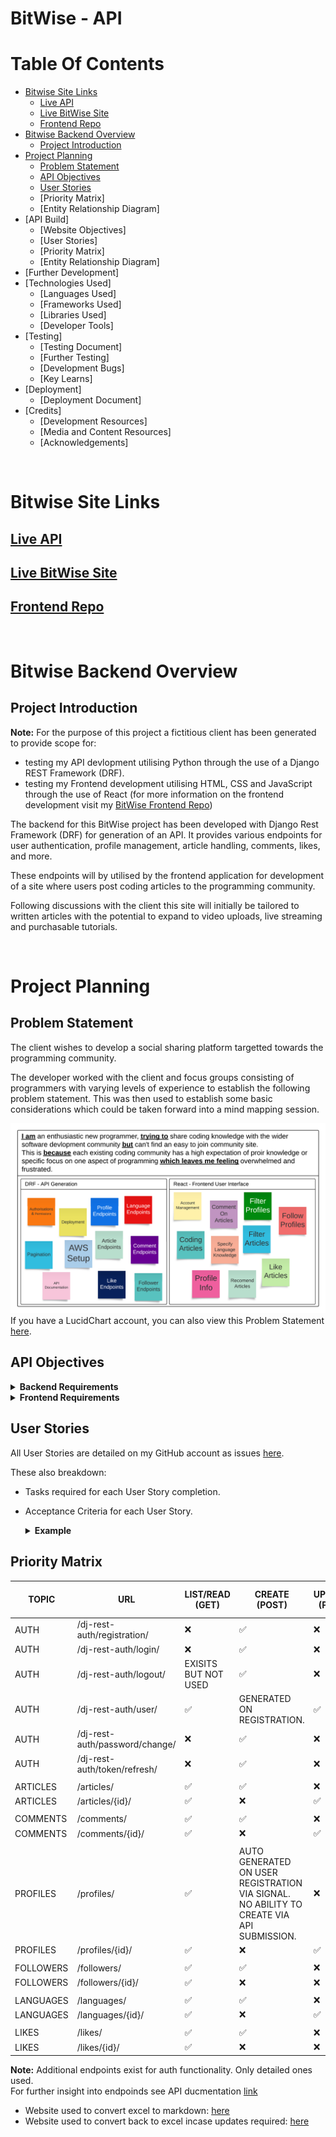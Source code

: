 # BitWise - API

# Table Of Contents

- [Bitwise Site Links](#bitwise-site-links)
  - [Live API](#live-api)
  - [Live BitWise Site](#live-bitwise-site)
  - [Frontend Repo](#frontend-repo)
- [Bitwise Backend Overview](#bitwise-backend-overview)
  - [Project Introduction](#project-introduction)
- [Project Planning](#project-planning)
  - [Problem Statement](#problem-statement)
  - [API Objectives](#api-objectives)
  - [User Stories](#user-stories)
  - [Priority Matrix]
  - [Entity Relationship Diagram]
- [API Build]
  - [Website Objectives]
  - [User Stories]
  - [Priority Matrix]
  - [Entity Relationship Diagram]
- [Further Development]
- [Technologies Used]
  - [Languages Used]
  - [Frameworks Used]
  - [Libraries Used]
  - [Developer Tools]
- [Testing]
  - [Testing Document]
  - [Further Testing]
  - [Development Bugs]
  - [Key Learns]
- [Deployment]
  - [Deployment Document]
- [Credits]
  - [Development Resources]
  - [Media and Content Resources]
  - [Acknowledgements]

<br>

# Bitwise Site Links

## [Live API](https://bitwise-code-blog.herokuapp.com/#languages-update)

## [Live BitWise Site](https://bit-wise-front-end.vercel.app/)

## [Frontend Repo](https://github.com/Joe-Collins-1986/BitWise-Front-End)

<br>

# Bitwise Backend Overview

## Project Introduction

**Note:** For the purpose of this project a fictitious client has been generated to provide scope for:

- testing my API devlopment utilising Python through the use of a Django REST Framework (DRF).
- testing my Frontend development utilising HTML, CSS and JavaScript through the use of React (for more information on the frontend development visit my [BitWise Frontend Repo](https://github.com/Joe-Collins-1986/BitWise-Front-End))

The backend for this BitWise project has been developed with Django Rest Framework (DRF) for generation of an API. It provides various endpoints for user authentication, profile management, article handling, comments, likes, and more.

These endpoints will by utilised by the frontend application for development of a site where users post coding articles to the programming community.

Following discussions with the client this site will initially be tailored to written articles with the potential to expand to video uploads, live streaming and purchasable tutorials.

   <br>

# Project Planning

## Problem Statement

The client wishes to develop a social sharing platform targetted towards the programming community.

The developer worked with the client and focus groups consisting of programmers with varying levels of experience to establish the following problem statement. This was then used to establish some basic considerations which could be taken forward into a mind mapping session.

![Problem Statement](readme-assets/planning/brainstorming.png)
<br>
If you have a LucidChart account, you can also view this Problem Statement [here](https://lucid.app/lucidspark/ddcc77ae-81e5-48bb-a143-1d8d08517e84/edit?page=0_0&invitationId=inv_33957d7f-3414-4f5b-afb7-62686062836a#).
<br>

## API Objectives

<details>
    <summary style="font-weight:bold">Backend Requirements</summary>

The client wants a well structured backend with strong security and an administration panel allowing superusers CRUD functionality withing pre-built models to aide front end testing and API maintainance.

- Django REST authorisation established.
- SessionAuthentication for development and testing of DRF
- Permissions built for API CRUD.
- Development and Live databases set up.
- Static files and images housed on cloud server and linked to backend.
- API documentation developed to detail API endpoints and CRUD setup.

---

</details>

<details>
    <summary style="font-weight:bold">Frontend Requirements</summary>

The client wants the frontend developer to have JWT authorisation, access to all the required serialized data for the established models as well as query filters set up.

- Frontend granted access to make axios requests to API.
- JWTCookieAuthentication for external front end site.
- Models meet front end requirements.
- CRUD functionality meet front end requirements.
- Serializers built to pass appropriate data to endpoints used on interface.
- Error messages presented back through API for duplication attempts.
- Filters built to restrict quuery sets requested.
- Paginated API results to reduce payload requirements.

---

   </details>

## User Stories

All User Stories are detailed on my GitHub account as issues [here](https://github.com/Joe-Collins-1986/BitWise-DRF/issues?q=is%3Aissue+is%3Aclosed).<br>

These also breakdown:

- Tasks required for each User Story completion.
- Acceptance Criteria for each User Story.

    <details>
        <summary style="font-weight:bold">Example</summary>

  ![Example User Story](readme-assets/planning/example-user-story.png)

    </details>

## Priority Matrix

| TOPIC     | URL                            | LIST/READ<br>(GET)   | CREATE<br>(POST)                                                                         | UPDATE<br>(PUT) | PARTIAL UPDATE<br>(PATCH) | DELETE<br>(DELETE) | OVERALL  |
| --------- | ------------------------------ | -------------------- | ---------------------------------------------------------------------------------------- | --------------- | ------------------------- | ------------------ | -------- |
| AUTH      | /dj-rest-auth/registration/    | ❌                   | ✅                                                                                       | ❌              | ❌                        | ❌                 | C        |
| AUTH      | /dj-rest-auth/login/           | ❌                   | ✅                                                                                       | ❌              | ❌                        | ❌                 | C        |
| AUTH      | /dj-rest-auth/logout/          | EXISITS BUT NOT USED | ✅                                                                                       | ❌              | ❌                        | ❌                 | C (USED) |
| AUTH      | /dj-rest-auth/user/            | ✅                   | GENERATED ON REGISTRATION.                                                               | ✅              | ✅                        | ❌                 | RU       |
| AUTH      | /dj-rest-auth/password/change/ | ❌                   | ✅                                                                                       | ❌              | ❌                        | ❌                 | C        |
| AUTH      | /dj-rest-auth/token/refresh/   | ❌                   | ✅                                                                                       | ❌              | ❌                        | ❌                 | C        |
|           |
| ARTICLES  | /articles/                     | ✅                   | ✅                                                                                       | ❌              | ❌                        | ❌                 |          |
| ARTICLES  | /articles/{id}/                | ✅                   | ❌                                                                                       | ✅              | ✅                        | ✅                 | CRUD     |
|           |                                |                      |
| COMMENTS  | /comments/                     | ✅                   | ✅                                                                                       | ❌              | ❌                        | ❌                 |          |
| COMMENTS  | /comments/{id}/                | ✅                   | ❌                                                                                       | ✅              | ✅                        | ✅                 | CRUD     |
|           |                                |                      |                                                                                          |                 |                           |                    |          |
| PROFILES  | /profiles/                     | ✅                   | AUTO GENERATED ON USER REGISTRATION VIA SIGNAL. NO ABILITY TO CREATE VIA API SUBMISSION. | ❌              | ❌                        | ❌                 |          |
| PROFILES  | /profiles/{id}/                | ✅                   | ❌                                                                                       | ✅              | ✅                        | ❌                 | RU       |
|           |                                |                      |                                                                                          |                 |                           |                    |          |
| FOLLOWERS | /followers/                    | ✅                   | ✅                                                                                       | ❌              | ❌                        | ❌                 |          |
| FOLLOWERS | /followers/{id}/               | ✅                   | ❌                                                                                       | ❌              | ❌                        | ✅                 | CRD      |
|           |                                |
| LANGUAGES | /languages/                    | ✅                   | ✅                                                                                       | ❌              | ❌                        | ❌                 |          |
| LANGUAGES | /languages/{id}/               | ✅                   | ❌                                                                                       | ✅              | ✅                        | ✅                 | CRUD     |
|           |                                |
| LIKES     | /likes/                        | ✅                   | ✅                                                                                       | ❌              | ❌                        | ❌                 |          |
| LIKES     | /likes/{id}/                   | ✅                   | ❌                                                                                       | ❌              | ❌                        | ✅                 | CRD      |

**Note:** Additional endpoints exist for auth functionality. Only detailed ones used.<br>
For further insight into endpoinds see API ducmentation [link](https://bitwise-code-blog.herokuapp.com/#)

- Website used to convert excel to markdown: [here](https://tabletomarkdown.com/convert-spreadsheet-to-markdown/)
- Website used to convert back to excel incase updates required: [here](https://tableconvert.com/markdown-to-excel)
